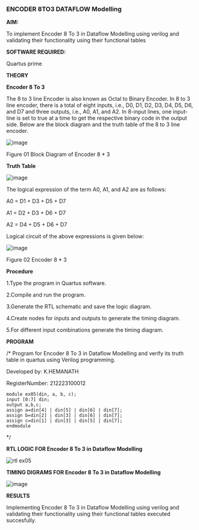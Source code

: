 ### ENCODER 8TO3 DATAFLOW Modelling

**AIM:**

To implement  Encoder 8 To 3 in Dataflow Modelling using verilog and validating their functionality using their functional tables

**SOFTWARE REQUIRED:** 

Quartus prime

**THEORY**

**Encoder 8 To 3**

The 8 to 3 line Encoder is also known as Octal to Binary Encoder. In 8 to 3 line encoder, there is a total of eight inputs, i.e., D0, D1, D2, D3, D4, D5, D6, and D7 and three outputs, i.e., A0, A1, and A2. In 8-input lines, one input-line is set to true at a time to get the respective binary code in the output side. Below are the block diagram and the truth table of the 8 to 3 line encoder.

![image](https://github.com/naavaneetha/ENCODER8TO3DATAFLOW/assets/154305477/0bc242c1-eb9e-4c47-afe5-30428470efc3)

Figure 01  Block Diagram of Encoder 8 * 3

**Truth Table**

![image](https://github.com/naavaneetha/ENCODER8TO3DATAFLOW/assets/154305477/35496b14-ae6e-4cd1-9abd-d6736b576575)

The logical expression of the term A0, A1, and A2 are as follows:

A0 = D1 + D3 + D5 + D7

A1 = D2 + D3 + D6 + D7

A2 = D4 + D5 + D6 + D7

Logical circuit of the above expressions is given below:

![image](https://github.com/naavaneetha/ENCODER8TO3DATAFLOW/assets/154305477/95acaee6-c873-4c75-89eb-ef09fb158053)

Figure 02  Encoder 8 * 3

**Procedure**

1.Type the program in Quartus software.

2.Compile and run the program.

3.Generate the RTL schematic and save the logic diagram.

4.Create nodes for inputs and outputs to generate the timing diagram.

5.For different input combinations generate the timing diagram.

**PROGRAM**

/* Program for Encoder 8 To 3 in Dataflow Modelling and verify its truth table in quartus using Verilog programming. 

Developed by: K.HEMANATH

RegisterNumber: 212223100012

```
module ex05(din, a, b, c);
input [0:7] din;
output a,b,c;
assign a=din[4] | din[5] | din[6] | din[7];
assign b=din[2] | din[3] | din[6] | din[7];
assign c=din[1] | din[3] | din[5] | din[7];
endmodule
```
*/

**RTL LOGIC FOR Encoder 8 To 3 in Dataflow Modelling**

![rtl ex05](https://github.com/user-attachments/assets/77c47adc-bbad-49ec-8f7f-65f9dee68d86)


**TIMING DIGRAMS FOR Encoder 8 To 3 in Dataflow Modelling**

![image](https://github.com/user-attachments/assets/fd0a9ff4-dddc-43b2-938f-a71972a8f1d2)


**RESULTS**

Implementing Encoder 8 To 3 in Dataflow Modelling using verilog and validating their functionality using their functional tables executed succesfully.


